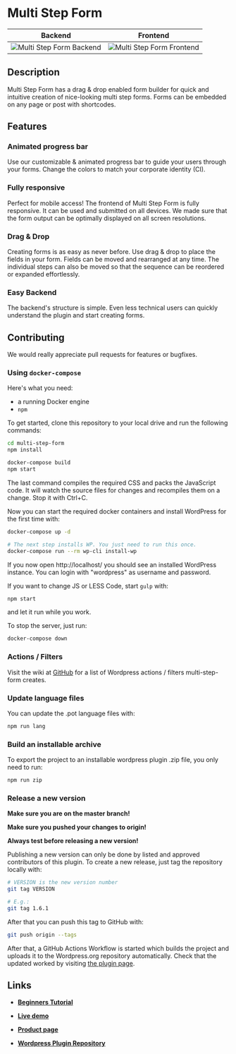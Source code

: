 # Multi Step Form 
Backend                                      |  Frontend
:-------------------------------------------:|:---------------------------------------------:
![Multi Step Form Backend](screenshot-1.jpg) | ![Multi Step Form Frontend](screenshot-2.jpg)

## Description 
Multi Step Form has a drag & drop enabled form builder for quick and intuitive creation of nice-looking multi step forms. Forms can be embedded on any page or post with shortcodes.

## Features

### Animated progress bar
Use our customizable & animated progress bar to guide your users through your forms. Change the colors to match your corporate identity (CI).

### Fully responsive
Perfect for mobile access! The frontend of Multi Step Form is fully responsive. It can be used and submitted on all devices. We made sure that the form output can be optimally displayed on all screen resolutions.

### Drag & Drop 
Creating forms is as easy as never before. Use drag & drop to place the fields in your form. Fields can be moved and rearranged at any time. The individual steps can also be moved so that the sequence can be reordered or expanded effortlessly.

### Easy Backend
The backend's structure is simple. Even less technical users can quickly understand the plugin and start creating forms.


## Contributing
We would really appreciate pull requests for features or bugfixes.

### Using `docker-compose`

Here's what you need:
* a running Docker engine
* `npm`

To get started, clone this repository to your local drive and run the following commands:

```bash
cd multi-step-form
npm install

docker-compose build
npm start
```

The last command compiles the required CSS and packs the JavaScript code. It will watch the source files for changes and recompiles them on a change. Stop it with Ctrl+C.

Now you can start the required docker containers and install WordPress for the first time with:
```bash
docker-compose up -d

# The next step installs WP. You just need to run this once.
docker-compose run --rm wp-cli install-wp
```

If you now open http://localhost/ you should see an installed WordPress instance. You can login with "wordpress" as username and password.

If you want to change JS or LESS Code, start `gulp` with:
```bash
npm start
```
and let it run while you work.

To stop the server, just run:
```bash
docker-compose down
```

### Actions / Filters

Visit the wiki at [GitHub](https://github.com/mlooft/multi-step-form/wiki/Hooks) for a list of Wordpress actions / filters multi-step-form creates.

### Update language files

You can update the .pot language files with:
```bash
npm run lang
```

### Build an installable archive

To export the project to an installable wordpress plugin .zip file, you only need to run:
```bash
npm run zip
```

### Release a new version

**Make sure you are on the master branch!**

**Make sure you pushed your changes to origin!**

**Always test before releasing a new version!**

Publishing a new version can only be done by listed and approved contributors of this plugin. To create a new release, just tag the repository locally with:
```bash
# VERSION is the new version number
git tag VERSION

# E.g.:
git tag 1.6.1
```

After that you can push this tag to GitHub with:
```bash
git push origin --tags
```

After that, a GitHub Actions Workflow is started which builds the project and uploads it to the Wordpress.org repository automatically. Check that the updated worked by visiting [the plugin page](https://wordpress.org/plugins/multi-step-form/).

## Links
* **[Beginners Tutorial](http://mondula.com/en/2017/01/06/multi-step-form-anleitung/ "Multi Step Form | Beginners Tutorial")**

* **[Live demo](http://demo.multi-step-form.mondula.com/ "Multi Step Form | Live Demo")**

* **[Product page](http://multi-step-form.mondula.com/ "Multi Step Form")**

* **[Wordpress Plugin Repository](https://wordpress.org/plugins/multi-step-form/)**
